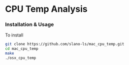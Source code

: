 # CPU Temp Analysis

### Installation & Usage

To install 

```bash
git clone https://github.com/slano-ls/mac_cpu_temp.git
cd mac_cpu_temp
make
./osx_cpu_temp
```

